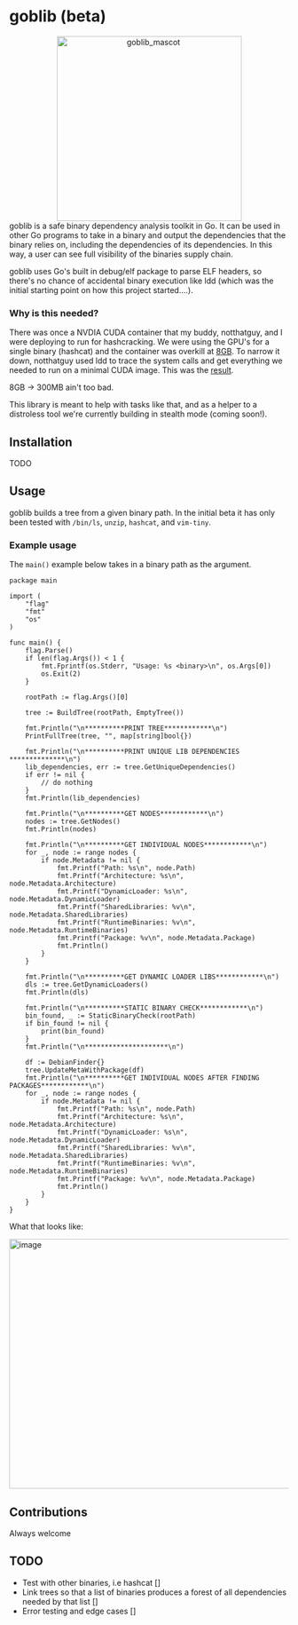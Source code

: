 # goblib (beta)

<div align=center>
<img width="333" height="333" alt="goblib_mascot" src="https://github.com/user-attachments/assets/000fce85-c306-4a30-a736-008d3f6c5f32" />
</div>
goblib is a safe binary dependency analysis toolkit in Go. It can be used in other Go programs to take in a binary and output the dependencies that the binary relies on, including the dependencies of its dependencies. In this way, a user can see full visibility of the binaries supply chain.

goblib uses Go's built in debug/elf package to parse ELF headers, so there's no chance of accidental binary execution like ldd (which was the initial starting point on how this project started....).

### Why is this needed?

There was once a NVDIA CUDA container that my buddy, notthatguy, and I were deploying to run for hashcracking. We were using the GPU's for a single binary (hashcat) and the container was overkill at [8GB](https://hub.docker.com/r/nvidia/cuda). To narrow it down, notthatguy used ldd to trace the system calls and get everything we needed to run on a minimal CUDA image. This was the [result](https://hub.docker.com/r/cerog/hashtopolis-nvidia-agent-lite12.0).

8GB -> 300MB ain't too bad. 

This library is meant to help with tasks like that, and as a helper to a distroless tool we're currently building in stealth mode (coming soon!).


## Installation

TODO

## Usage

goblib builds a tree from a given binary path. In the initial beta it has only been tested with `/bin/ls`, `unzip`, `hashcat`, and `vim-tiny`.

### Example usage

The `main()` example below takes in a binary path as the argument.

```
package main

import (
	"flag"
	"fmt"
	"os"
)

func main() {
	flag.Parse()
	if len(flag.Args()) < 1 {
		fmt.Fprintf(os.Stderr, "Usage: %s <binary>\n", os.Args[0])
		os.Exit(2)
	}

	rootPath := flag.Args()[0]

	tree := BuildTree(rootPath, EmptyTree())

	fmt.Println("\n**********PRINT TREE************\n")
	PrintFullTree(tree, "", map[string]bool{})

	fmt.Println("\n**********PRINT UNIQUE LIB DEPENDENCIES **************\n")
	lib_dependencies, err := tree.GetUniqueDependencies()
	if err != nil {
		// do nothing
	}
	fmt.Println(lib_dependencies)

	fmt.Println("\n**********GET NODES************\n")
	nodes := tree.GetNodes()
	fmt.Println(nodes)

	fmt.Println("\n**********GET INDIVIDUAL NODES************\n")
	for _, node := range nodes {
		if node.Metadata != nil {
			fmt.Printf("Path: %s\n", node.Path)
			fmt.Printf("Architecture: %s\n", node.Metadata.Architecture)
			fmt.Printf("DynamicLoader: %s\n", node.Metadata.DynamicLoader)
			fmt.Printf("SharedLibraries: %v\n", node.Metadata.SharedLibraries)
			fmt.Printf("RuntimeBinaries: %v\n", node.Metadata.RuntimeBinaries)
			fmt.Printf("Package: %v\n", node.Metadata.Package)
			fmt.Println()
		}
	}

	fmt.Println("\n**********GET DYNAMIC LOADER LIBS************\n")
	dls := tree.GetDynamicLoaders()
	fmt.Println(dls)

	fmt.Println("\n**********STATIC BINARY CHECK************\n")
	bin_found, _ := StaticBinaryCheck(rootPath)
	if bin_found != nil {
		print(bin_found)
	}
	fmt.Println("\n*********************\n")
	
	df := DebianFinder{}
	tree.UpdateMetaWithPackage(df)
	fmt.Println("\n**********GET INDIVIDUAL NODES AFTER FINDING PACKAGES************\n")
	for _, node := range nodes {
		if node.Metadata != nil {
			fmt.Printf("Path: %s\n", node.Path)
			fmt.Printf("Architecture: %s\n", node.Metadata.Architecture)
			fmt.Printf("DynamicLoader: %s\n", node.Metadata.DynamicLoader)
			fmt.Printf("SharedLibraries: %v\n", node.Metadata.SharedLibraries)
			fmt.Printf("RuntimeBinaries: %v\n", node.Metadata.RuntimeBinaries)
			fmt.Printf("Package: %v\n", node.Metadata.Package)
			fmt.Println()
		}
	}
}
```
What that looks like:

<img width="582" height="450" alt="image" src="https://github.com/user-attachments/assets/4dc45bf6-7ad4-4d32-ba19-94dd4e7dbece" />




## Contributions
Always welcome 

## TODO 
- Test with other binaries, i.e hashcat []
- Link trees so that a list of binaries produces a forest of all dependencies needed by that list []
- Error testing and edge cases []
